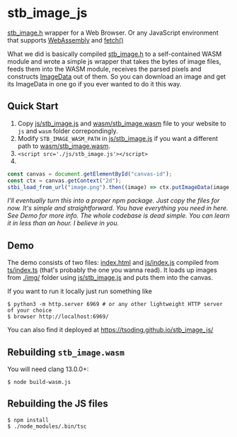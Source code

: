 # stb\_image\_js

[stb_image.h](https://github.com/nothings/stb) wrapper for a Web Browser. Or any JavaScript environment that supports [WebAssembly](https://webassembly.org/) and [fetch()](https://developer.mozilla.org/en-US/docs/Web/API/Fetch_API)

What we did is basically compiled [stb_image.h](https://github.com/nothings/stb) to a self-contained WASM module and wrote a simple js wrapper that takes the bytes of image files, feeds them into the WASM module, receives the parsed pixels and constructs [ImageData](https://developer.mozilla.org/en-US/docs/Web/API/ImageData) out of them. So you can download an image and get its ImageData in one go if you ever wanted to do it this way.

## Quick Start

1. Copy [js/stb_image.js](./js/stb_image.js) and [wasm/stb_image.wasm](./wasm/stb_image.wasm) file to your website to `js` and `wasm` folder correpondingly.
1. Modify `STB_IMAGE_WASM_PATH` in [js/stb_image.js](./js/stb_image.js) if you want a different path to [wasm/stb_image.wasm](./wasm/stb_image.wasm).
1. `<script src='./js/stb_image.js'></script>`
1.

```javascript
const canvas = document.getElementById("canvas-id");
const ctx = canvas.getContext("2d");
stbi_load_from_url("image.png").then((image) => ctx.putImageData(image, 0, 0));
```

*I'll eventually turn this into a proper npm package. Just copy the files for now. It's simple and straightforward. You have everything you need in here. See Demo for more info. The whole codebase is dead simple. You can learn it in less than an hour. I believe in you.*

## Demo

The demo consists of two files: [index.html](./index.html) and [js/index.js](./js/index.js) compiled from [ts/index.ts](./ts/index.ts) (that's probably the one you wanna read). It loads up images from [./img/](./img/) folder using [js/stb_image.js](./js/stb_image.js) and puts them into the canvas.

If you want to run it locally just run something like

```console
$ python3 -m http.server 6969 # or any other lightweight HTTP server of your choice
$ browser http://localhost:6969/
```

You can also find it deployed at https://tsoding.github.io/stb_image_js/

## Rebuilding `stb_image.wasm`

You will need clang 13.0.0+:

```console
$ node build-wasm.js
```

## Rebuilding the JS files

```console
$ npm install
$ ./node_modules/.bin/tsc
```
